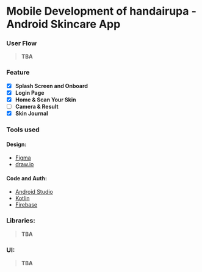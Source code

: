 # Mobile Development of handairupa - Android Skincare App

### User Flow
> **TBA**

### Feature
- [x] <b>Splash Screen and Onboard</b>
- [x] <b>Login Page</b>
- [x] <b>Home & Scan Your Skin</b>
- [ ] <b>Camera & Result</b>
- [x] <b>Skin Journal</b>

### Tools used
#### Design: 
- [Figma]("https://www.figma.com/proto/2tpDNyCJ6sj59apdSkrjAN/handairupa-prototype?node-id=11%3A122&scaling=scale-down&page-id=1%3A2&starting-point-node-id=11%3A122")
- [draw.io]("")

#### Code and Auth: 
- [Android Studio]("https://developer.android.com/?hl=id")
- [Kotlin]("https://kotlinlang.org")
- [Firebase]("https://firebase.google.com")

### Libraries: 
> **TBA**

### UI: 
> **TBA**
